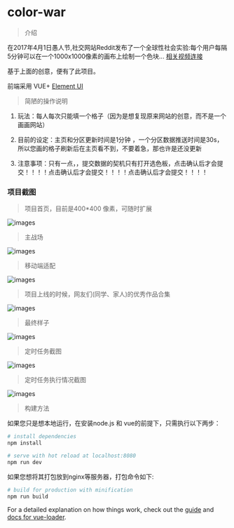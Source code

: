 # color-war
> 介绍

在2017年4月1日愚人节,社交网站Reddit发布了一个全球性社会实验:每个用户每隔5分钟可以在一个1000x1000像素的画布上绘制一个色块... [相关视频连接](https://www.bilibili.com/video/av71160863?from=search&seid=14889639180811676751&spm_id_from=333.337.0.0)

基于上面的创意，便有了此项目。

前端采用 VUE+ [Element UI](https://element.eleme.cn/#/zh-CN)

> 简陋的操作说明

1. 玩法：每人每次只能填一个格子（因为是想复现原来网站的创意，而不是一个画画网站）

2. 目前的设定：主页和分区更新时间是1分钟 ，一个分区数据推送时间是30s，所以您画的格子刷新后在主页看不到，不要着急，那也许是还没更新

3. 注意事项：只有一点，，提交数据的契机只有打开选色板，点击确认后才会提交！！！！点击确认后才会提交！！！！点击确认后才会提交！！！！

### 项目截图

> 项目首页，目前是400*400 像素，可随时扩展

![images](https://read-me.oss-cn-hangzhou.aliyuncs.com/project/color-war/4.png)

> 主战场

![images](https://read-me.oss-cn-hangzhou.aliyuncs.com/project/color-war/3.png)

> 移动端适配

![images](https://read-me.oss-cn-hangzhou.aliyuncs.com/project/color-war/5.png)

> 项目上线的时候，网友们(同学、家人)的优秀作品合集

![images](https://read-me.oss-cn-hangzhou.aliyuncs.com/project/color-war/6.jpg)

> 最终样子

![images](https://read-me.oss-cn-hangzhou.aliyuncs.com/project/color-war/7.png)

> 定时任务截图

![images](https://read-me.oss-cn-hangzhou.aliyuncs.com/project/color-war/1.png)

> 定时任务执行情况截图

![images](https://read-me.oss-cn-hangzhou.aliyuncs.com/project/color-war/2.png)

> 构建方法

如果您只是想本地运行，在安装node.js 和 vue的前提下，只需执行以下两步：

``` bash
# install dependencies
npm install

# serve with hot reload at localhost:8080
npm run dev
```

如果您想将其打包放到nginx等服务器，打包命令如下:
``` bash
# build for production with minification
npm run build

```

For a detailed explanation on how things work, check out the [guide](http://vuejs-templates.github.io/webpack/) and [docs for vue-loader](http://vuejs.github.io/vue-loader).
